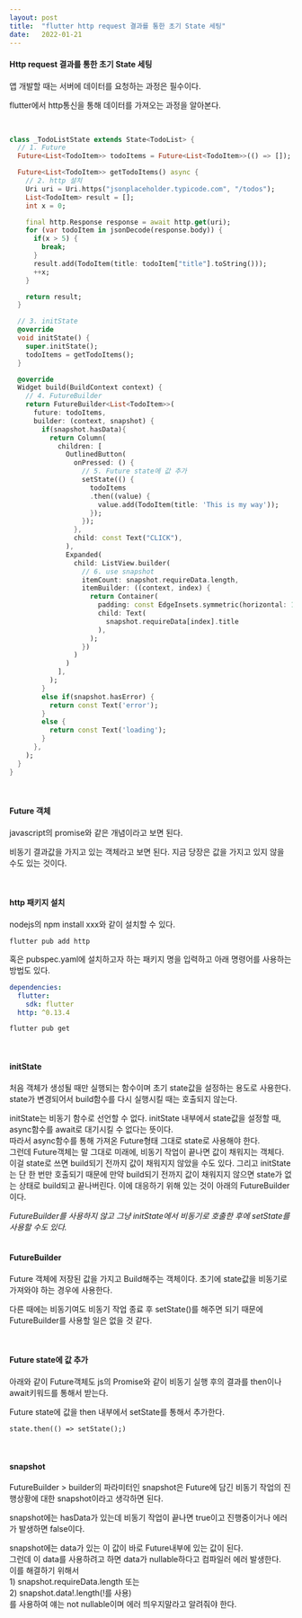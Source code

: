 ```yaml
---
layout: post
title:  "flutter http request 결과를 통한 초기 State 세팅"
date:   2022-01-21
---
```


<h4>Http request 결과를 통한 초기 State 세팅</h4>
<p>앱 개발할 때는 서버에 데이터를 요청하는 과정은 필수이다.</p>
<p>flutter에서 http통신을 통해 데이터를 가져오는 과정을 알아본다.</p>
<br />

```dart
class _TodoListState extends State<TodoList> {
  // 1. Future
  Future<List<TodoItem>> todoItems = Future<List<TodoItem>>(() => []);

  Future<List<TodoItem>> getTodoItems() async {
    // 2. http 설치
    Uri uri = Uri.https("jsonplaceholder.typicode.com", "/todos");
    List<TodoItem> result = [];
    int x = 0;

    final http.Response response = await http.get(uri);
    for (var todoItem in jsonDecode(response.body)) {
      if(x > 5) {
        break;
      }
      result.add(TodoItem(title: todoItem["title"].toString()));
      ++x;
    }

    return result;
  }

  // 3. initState
  @override
  void initState() {
    super.initState();
    todoItems = getTodoItems();
  }

  @override
  Widget build(BuildContext context) {
    // 4. FutureBuilder
    return FutureBuilder<List<TodoItem>>(
      future: todoItems,
      builder: (context, snapshot) {
        if(snapshot.hasData){
          return Column(
            children: [
              OutlinedButton(
                onPressed: () {
                  // 5. Future state에 값 추가
                  setState(() {
                    todoItems
                    .then((value) {
                      value.add(TodoItem(title: 'This is my way'));
                    });
                  });
                },
                child: const Text("CLICK"),
              ),
              Expanded(
                child: ListView.builder(
                  // 6. use snapshot
                  itemCount: snapshot.requireData.length,
                  itemBuilder: ((context, index) {
                    return Container(
                      padding: const EdgeInsets.symmetric(horizontal: 12, vertical: 6),
                      child: Text(
                        snapshot.requireData[index].title
                      ),
                    );
                  })
                )
              )
            ],
          );
        }
        else if(snapshot.hasError) {
          return const Text('error');
        }
        else {
          return const Text('loading');
        }
      },
    );
  }
}
```

<br />
<h4 style="font-weight: bold">Future 객체</h4>
<p>javascript의 promise와 같은 개념이라고 보면 된다.</p>
<p>비동기 결과값을 가지고 있는 객체라고 보면 된다. 지금 당장은 값을 가지고 있지 않을 수도 있는 것이다.</p>
<br />

<h4 style="font-weight: bold">http 패키지 설치</h4>
<p>nodejs의 npm install xxx와 같이 설치할 수 있다.</p>

```
flutter pub add http
```

<p>혹은 pubspec.yaml에 설치하고자 하는 패키지 명을 입력하고 아래 명령어를 사용하는 방법도 있다.</p>

```yaml
dependencies:
  flutter:
    sdk: flutter
  http: ^0.13.4
```
```bash
flutter pub get
```

<br />
<h4 style="font-weight: bold">initState</h4>
<p>처음 객체가 생성될 때만 실행되는 함수이며 초기 state값을 설정하는 용도로 사용한다. state가 변경되어서 build함수를 다시 실행시킬 때는 호출되지 않는다.</p>
<p>initState는 비동기 함수로 선언할 수 없다. initState 내부에서 state값을 설정할 때, async함수를 await로 대기시킬 수 없다는 뜻이다.<br />따라서 async함수를 통해 가져온 Future형태 그대로 state로 사용해야 한다.<br />그런데 Future객체는 말 그대로 미래에, 비동기 작업이 끝나면 값이 채워지는 객체다. 이걸 state로 쓰면 build되기 전까지 값이 채워지지 않았을 수도 있다. 그리고 initState는 단 한 번만 호출되기 때문에 만약 build되기 전까지 값이 채워지지 않으면 state가 없는 상태로 build되고 끝나버린다. 이에 대응하기 위해 있는 것이 아래의 FutureBuilder이다.</p>

_FutureBuilder를 사용하지 않고 그냥 initState에서 비동기로 호출한 후에 setState를 사용할 수도 있다._
<br />
<br />

#### __FutureBuilder__
<p>Future 객체에 저장된 값을 가지고 Build해주는 객체이다. 초기에 state값을 비동기로 가져와야 하는 경우에 사용한다.</p>
<p>다른 때에는 비동기여도 비동기 작업 종료 후 setState()를 해주면 되기 때문에 FutureBuilder를 사용할 일은 없을 것 같다.</p>
<br />

#### __Future state에 값 추가__
<p>아래와 같이 Future객체도 js의 Promise와 같이 비동기 실행 후의 결과를 then이나 await키워드를 통해서 받는다.</p>
<p>Future state에 값을 then 내부에서 setState를 통해서 추가한다.</p>

```
state.then(() => setState();)
```

<br />

#### __snapshot__
<p>FutureBuilder > builder의 파라미터인 snapshot은 Future에 담긴 비동기 작업의 진행상황에 대한 snapshot이라고 생각하면 된다.</p>
<p>snapshot에는 hasData가 있는데 비동기 작업이 끝나면 true이고 진행중이거나 에러가 발생하면 false이다.</p>
<p>snapshot에는 data가 있는 이 값이 바로 Future내부에 있는 값이 된다.
<br />그런데 이 data를 사용하려고 하면 data가 nullable하다고 컴파일러 에러 발생한다.
<br />이를 해결하기 위해서
<br />
1) snapshot.requireData.length 또는
<br />
2) snapshot.data!.length(!를 사용)
<br />를 사용하여 얘는 not nullable이며 에러 띄우지말라고 알려줘야 한다.</p>